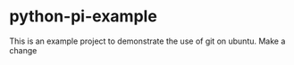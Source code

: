 # python-pi-example
This is an example project to demonstrate the use of git on ubuntu.
Make a change